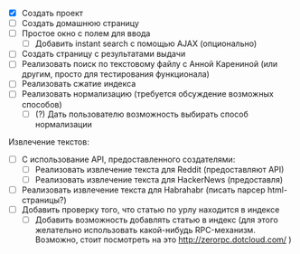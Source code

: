 - [x] Создать проект
- [ ] Создать домашнюю страницу
 - [ ] Простое окно с полем для ввода
    - [ ] Добавить instant search с помощью AJAX (опционально)
- [ ] Создать страницу с результатами выдачи
- [ ] Реализовать поиск по текстовому файлу с Анной Карениной (или другим, просто для тестирования функционала)
- [ ] Реализовать сжатие индекса
- [ ] Реализовать нормализацию (требуется обсуждение возможных способов)
  - [ ] \(?\) Дать пользователю возможность выбирать способ нормализации

Извлечение текстов:
- [ ] С использование API, предоставленного создателями:
  - [ ] Реализовать извлечение текста для Reddit (предоставляют API)
  - [ ] Реализовать извлечение текста для HackerNews (предоставля)
- [ ] Реализовать извлечение текста для Habrahabr (писать парсер html-страницы?)
- [ ] Добавить проверку того, что статью по урлу находится в индексе
  - [ ] Добавить возможность добавлять статью в индекс (для этого желательно использовать какой-нибудь RPC-механизм. Возможно, стоит посмотреть на это http://zerorpc.dotcloud.com/ )